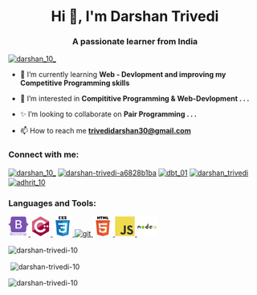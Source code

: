 <h1 align="center">Hi 👋, I'm Darshan Trivedi</h1>
<h3 align="center">A passionate learner from India</h3>

<p align="left"> <a href="https://twitter.com/darshan_10_" target="blank"><img src="https://img.shields.io/twitter/follow/darshan_10_?logo=twitter&style=for-the-badge" alt="darshan_10_" /></a> </p>

- 🌱 I’m currently learning **Web - Devlopment and improving my Competitive Programming skills**

- 👀 I’m interested in **Compititive Programming & Web-Devlopment . . .**

- ✨ I’m looking to collaborate on **Pair Programming . . .**

- 📫 How to reach me **trivedidarshan30@gmail.com**

<h3 align="left">Connect with me:</h3>
<p align="left">
<a href="https://twitter.com/darshan_10_" target="blank"><img align="center" src="https://raw.githubusercontent.com/rahuldkjain/github-profile-readme-generator/master/src/images/icons/Social/twitter.svg" alt="darshan_10_" height="30" width="40" /></a>
<a href="https://linkedin.com/in/darshan-trivedi-a6828b1ba" target="blank"><img align="center" src="https://raw.githubusercontent.com/rahuldkjain/github-profile-readme-generator/master/src/images/icons/Social/linked-in-alt.svg" alt="darshan-trivedi-a6828b1ba" height="30" width="40" /></a>
<a href="https://www.codechef.com/users/dbt_01" target="blank"><img align="center" src="https://cdn.jsdelivr.net/npm/simple-icons@3.1.0/icons/codechef.svg" alt="dbt_01" height="30" width="40" /></a>
<a href="https://codeforces.com/profile/darshan_trivedi" target="blank"><img align="center" src="https://raw.githubusercontent.com/rahuldkjain/github-profile-readme-generator/master/src/images/icons/Social/codeforces.svg" alt="darshan_trivedi" height="30" width="40" /></a>
<a href="https://www.leetcode.com/adhrit_10" target="blank"><img align="center" src="https://raw.githubusercontent.com/rahuldkjain/github-profile-readme-generator/master/src/images/icons/Social/leet-code.svg" alt="adhrit_10" height="30" width="40" /></a>
</p>


<p align="left">
</p>

<h3 align="left">Languages and Tools:</h3>
<p align="left"> <a href="https://getbootstrap.com" target="_blank" rel="noreferrer"> <img src="https://raw.githubusercontent.com/devicons/devicon/master/icons/bootstrap/bootstrap-plain-wordmark.svg" alt="bootstrap" width="40" height="40"/> </a> <a href="https://www.w3schools.com/cpp/" target="_blank" rel="noreferrer"> <img src="https://raw.githubusercontent.com/devicons/devicon/master/icons/cplusplus/cplusplus-original.svg" alt="cplusplus" width="40" height="40"/> </a> <a href="https://www.w3schools.com/css/" target="_blank" rel="noreferrer"> <img src="https://raw.githubusercontent.com/devicons/devicon/master/icons/css3/css3-original-wordmark.svg" alt="css3" width="40" height="40"/> </a> <a href="https://git-scm.com/" target="_blank" rel="noreferrer"> <img src="https://www.vectorlogo.zone/logos/git-scm/git-scm-icon.svg" alt="git" width="40" height="40"/> </a> <a href="https://www.w3.org/html/" target="_blank" rel="noreferrer"> <img src="https://raw.githubusercontent.com/devicons/devicon/master/icons/html5/html5-original-wordmark.svg" alt="html5" width="40" height="40"/> </a> <a href="https://developer.mozilla.org/en-US/docs/Web/JavaScript" target="_blank" rel="noreferrer"> <img src="https://raw.githubusercontent.com/devicons/devicon/master/icons/javascript/javascript-original.svg" alt="javascript" width="40" height="40"/> </a> <a href="https://nodejs.org" target="_blank" rel="noreferrer"> <img src="https://raw.githubusercontent.com/devicons/devicon/master/icons/nodejs/nodejs-original-wordmark.svg" alt="nodejs" width="40" height="40"/> </a> </p>
<!-- </br> -->
<p><img align="center" src="https://github-readme-stats.vercel.app/api/top-langs?username=darshan-trivedi-10&show_icons=true&locale=en&layout=compact" alt="darshan-trivedi-10" /></p>


<p>&nbsp;<img align="center" src="https://github-readme-stats.vercel.app/api?username=darshan-trivedi-10&show_icons=true&locale=en" alt="darshan-trivedi-10" /></p>

<p><img align="center" src="https://github-readme-streak-stats.herokuapp.com/?user=darshan-trivedi-10&" alt="darshan-trivedi-10" /></p>

